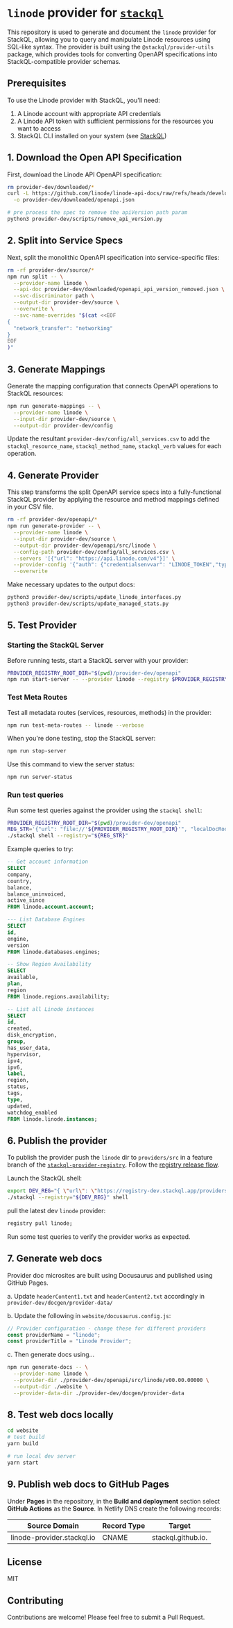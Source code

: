 # `linode` provider for [`stackql`](https://github.com/stackql/stackql)

This repository is used to generate and document the `linode` provider for StackQL, allowing you to query and manipulate Linode resources using SQL-like syntax. The provider is built using the `@stackql/provider-utils` package, which provides tools for converting OpenAPI specifications into StackQL-compatible provider schemas.

## Prerequisites

To use the Linode provider with StackQL, you'll need:

1. A Linode account with appropriate API credentials
2. A Linode API token with sufficient permissions for the resources you want to access
3. StackQL CLI installed on your system (see [StackQL](https://github.com/stackql/stackql))

## 1. Download the Open API Specification

First, download the Linode API OpenAPI specification:

```bash
rm provider-dev/downloaded/*
curl -L https://github.com/linode/linode-api-docs/raw/refs/heads/development/openapi.json \
  -o provider-dev/downloaded/openapi.json

# pre process the spec to remove the apiVersion path param
python3 provider-dev/scripts/remove_api_version.py
```

## 2. Split into Service Specs

Next, split the monolithic OpenAPI specification into service-specific files:

```bash
rm -rf provider-dev/source/*
npm run split -- \
  --provider-name linode \
  --api-doc provider-dev/downloaded/openapi_api_version_removed.json \
  --svc-discriminator path \
  --output-dir provider-dev/source \
  --overwrite \
  --svc-name-overrides "$(cat <<EOF
{
  "network_transfer": "networking"
}
EOF
)"    
```

## 3. Generate Mappings

Generate the mapping configuration that connects OpenAPI operations to StackQL resources:

```bash
npm run generate-mappings -- \
  --provider-name linode \
  --input-dir provider-dev/source \
  --output-dir provider-dev/config
```

Update the resultant `provider-dev/config/all_services.csv` to add the `stackql_resource_name`, `stackql_method_name`, `stackql_verb` values for each operation.

## 4. Generate Provider

This step transforms the split OpenAPI service specs into a fully-functional StackQL provider by applying the resource and method mappings defined in your CSV file.

```bash
rm -rf provider-dev/openapi/*
npm run generate-provider -- \
  --provider-name linode \
  --input-dir provider-dev/source \
  --output-dir provider-dev/openapi/src/linode \
  --config-path provider-dev/config/all_services.csv \
  --servers '[{"url": "https://api.linode.com/v4"}]' \
  --provider-config '{"auth": {"credentialsenvvar": "LINODE_TOKEN","type": "bearer"}}' \
  --overwrite
```

Make necessary updates to the output docs:

```bash
python3 provider-dev/scripts/update_linode_interfaces.py
python3 provider-dev/scripts/update_managed_stats.py
```

## 5. Test Provider

### Starting the StackQL Server

Before running tests, start a StackQL server with your provider:

```bash
PROVIDER_REGISTRY_ROOT_DIR="$(pwd)/provider-dev/openapi"
npm run start-server -- --provider linode --registry $PROVIDER_REGISTRY_ROOT_DIR
```

### Test Meta Routes

Test all metadata routes (services, resources, methods) in the provider:

```bash
npm run test-meta-routes -- linode --verbose
```

When you're done testing, stop the StackQL server:

```bash
npm run stop-server
```

Use this command to view the server status:

```bash
npm run server-status
```

### Run test queries

Run some test queries against the provider using the `stackql shell`:

```bash
PROVIDER_REGISTRY_ROOT_DIR="$(pwd)/provider-dev/openapi"
REG_STR='{"url": "file://'${PROVIDER_REGISTRY_ROOT_DIR}'", "localDocRoot": "'${PROVIDER_REGISTRY_ROOT_DIR}'", "verifyConfig": {"nopVerify": true}}'
./stackql shell --registry="${REG_STR}"
```

Example queries to try:

```sql
-- Get account information
SELECT 
company,
country,
balance,
balance_uninvoiced,
active_since
FROM linode.account.account;

--- List Database Engines
SELECT
id,
engine,
version
FROM linode.databases.engines;

-- Show Region Availability
SELECT
available,
plan,
region
FROM linode.regions.availability;

-- List all Linode instances
SELECT
id,
created,
disk_encryption,
group,
has_user_data,
hypervisor,
ipv4,
ipv6,
label,
region,
status,
tags,
type,
updated,
watchdog_enabled
FROM linode.linode.instances;
```

## 6. Publish the provider

To publish the provider push the `linode` dir to `providers/src` in a feature branch of the [`stackql-provider-registry`](https://github.com/stackql/stackql-provider-registry). Follow the [registry release flow](https://github.com/stackql/stackql-provider-registry/blob/dev/docs/build-and-deployment.md).  

Launch the StackQL shell:

```bash
export DEV_REG="{ \"url\": \"https://registry-dev.stackql.app/providers\" }"
./stackql --registry="${DEV_REG}" shell
```

pull the latest dev `linode` provider:

```sql
registry pull linode;
```

Run some test queries to verify the provider works as expected.

## 7. Generate web docs

Provider doc microsites are built using Docusaurus and published using GitHub Pages.  

a. Update `headerContent1.txt` and `headerContent2.txt` accordingly in `provider-dev/docgen/provider-data/`  

b. Update the following in `website/docusaurus.config.js`:  

```js
// Provider configuration - change these for different providers
const providerName = "linode";
const providerTitle = "Linode Provider";
```

c. Then generate docs using...

```bash
npm run generate-docs -- \
  --provider-name linode \
  --provider-dir ./provider-dev/openapi/src/linode/v00.00.00000 \
  --output-dir ./website \
  --provider-data-dir ./provider-dev/docgen/provider-data
```  

## 8. Test web docs locally

```bash
cd website
# test build
yarn build

# run local dev server
yarn start
```

## 9. Publish web docs to GitHub Pages

Under __Pages__ in the repository, in the __Build and deployment__ section select __GitHub Actions__ as the __Source__. In Netlify DNS create the following records:

| Source Domain | Record Type  | Target |
|---------------|--------------|--------|
| linode-provider.stackql.io | CNAME | stackql.github.io. |

## License

MIT

## Contributing

Contributions are welcome! Please feel free to submit a Pull Request.